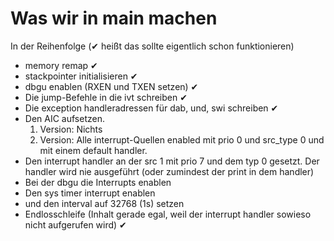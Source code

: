 # Was wir in main machen
In der Reihenfolge (✔ heißt das sollte eigentlich schon funktionieren)
- memory remap ✔
- stackpointer initialisieren ✔
- dbgu enablen (RXEN und TXEN setzen) ✔
- Die jump-Befehle in die ivt schreiben ✔
- Die exception handleradressen für dab, und, swi schreiben ✔
- Den AIC aufsetzen. 
    1. Version: Nichts
    2. Version: Alle interrupt-Quellen enabled mit prio 0 und src_type 0 und mit einem default handler.
- Den interrupt handler an der src 1 mit prio 7 und dem typ 0 gesetzt. Der handler wird nie ausgeführt (oder zumindest der print in dem handler)
- Bei der dbgu die Interrupts enablen
- Den sys timer interrupt enablen
- und den interval auf 32768 (1s) setzen
- Endlosschleife (Inhalt gerade egal, weil der interrupt handler sowieso nicht aufgerufen wird) ✔